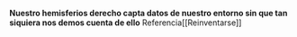 **Nuestro hemisferios derecho capta datos de nuestro entorno sin que tan siquiera nos demos cuenta de ello**
Referencia[[Reinventarse]]

